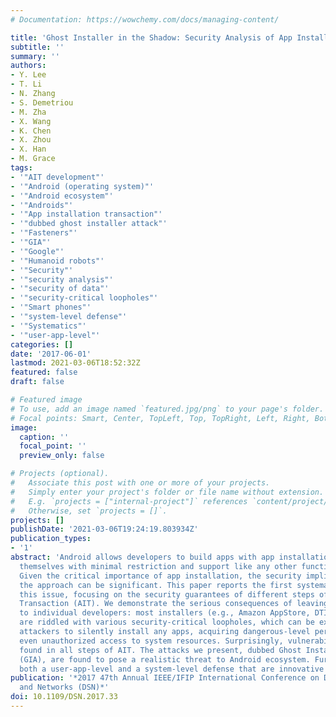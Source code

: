 ```yaml
---
# Documentation: https://wowchemy.com/docs/managing-content/

title: 'Ghost Installer in the Shadow: Security Analysis of App Installation on Android'
subtitle: ''
summary: ''
authors:
- Y. Lee
- T. Li
- N. Zhang
- S. Demetriou
- M. Zha
- X. Wang
- K. Chen
- X. Zhou
- X. Han
- M. Grace
tags:
- '"AIT development"'
- '"Android (operating system)"'
- '"Android ecosystem"'
- '"Androids"'
- '"App installation transaction"'
- '"dubbed ghost installer attack"'
- '"Fasteners"'
- '"GIA"'
- '"Google"'
- '"Humanoid robots"'
- '"Security"'
- '"security analysis"'
- '"security of data"'
- '"security-critical loopholes"'
- '"Smart phones"'
- '"system-level defense"'
- '"Systematics"'
- '"user-app-level"'
categories: []
date: '2017-06-01'
lastmod: 2021-03-06T18:52:32Z
featured: false
draft: false

# Featured image
# To use, add an image named `featured.jpg/png` to your page's folder.
# Focal points: Smart, Center, TopLeft, Top, TopRight, Left, Right, BottomLeft, Bottom, BottomRight.
image:
  caption: ''
  focal_point: ''
  preview_only: false

# Projects (optional).
#   Associate this post with one or more of your projects.
#   Simply enter your project's folder or file name without extension.
#   E.g. `projects = ["internal-project"]` references `content/project/deep-learning/index.md`.
#   Otherwise, set `projects = []`.
projects: []
publishDate: '2021-03-06T19:24:19.803934Z'
publication_types:
- '1'
abstract: 'Android allows developers to build apps with app installation functionality
  themselves with minimal restriction and support like any other functionalities.
  Given the critical importance of app installation, the security implications of
  the approach can be significant. This paper reports the first systematic study on
  this issue, focusing on the security guarantees of different steps of the App Installation
  Transaction (AIT). We demonstrate the serious consequences of leaving AIT development
  to individual developers: most installers (e.g., Amazon AppStore, DTIgnite, Baidu)
  are riddled with various security-critical loopholes, which can be exploited by
  attackers to silently install any apps, acquiring dangerous-level permissions or
  even unauthorized access to system resources. Surprisingly, vulnerabilities were
  found in all steps of AIT. The attacks we present, dubbed Ghost Installer Attack
  (GIA), are found to pose a realistic threat to Android ecosystem. Further, we developed
  both a user-app-level and a system-level defense that are innovative and practical.'
publication: '*2017 47th Annual IEEE/IFIP International Conference on Dependable Systems
  and Networks (DSN)*'
doi: 10.1109/DSN.2017.33
---
```

